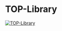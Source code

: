 # TOP-Library
[![TOP-Library](https://github.com/TMacnaw/TOP-Library/blob/main/demo.png)](#features)
